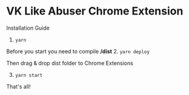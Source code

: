 # VK Like Abuser Chrome Extension

Installation Guide

1. `yarn`

Before you start you need to compile **/dist**
2. `yarn deploy`

Then drag & drop dist folder to Chrome Extensions

3. `yarn start`

That's all!
